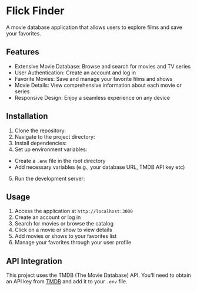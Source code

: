 # Flick Finder

A movie database application that allows users to explore films and save your favorites.

## Features

- Extensive Movie Database: Browse and search for movies and TV series
- User Authentication: Create an account and log in
- Favorite Movies: Save and manage your favorite films and shows
- Movie Details: View comprehensive information about each movie or series
- Responsive Design: Enjoy a seamless experience on any device

## Installation

1. Clone the repository:
2. Navigate to the project directory:
3. Install dependencies:
4. Set up environment variables:

- Create a `.env` file in the root directory
- Add necessary variables (e.g., your database URL, TMDB API key etc)

5. Run the development server:

## Usage

1. Access the application at `http://localhost:3000`
2. Create an account or log in
3. Search for movies or browse the catalog
4. Click on a movie or show to view details
5. Add movies or shows to your favorites list
6. Manage your favorites through your user profile

## API Integration

This project uses the TMDB (The Movie Database) API. You'll need to obtain an API key from [TMDB](https://www.themoviedb.org/documentation/api) and add it to your `.env` file.
